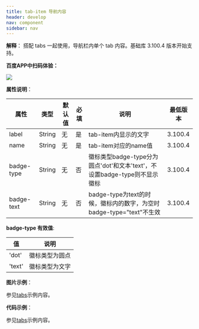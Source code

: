 ```yaml
---
title: tab-item 导航内容
header: develop
nav: component
sidebar: nav
---
```



**解释**： 搭配 tabs 一起使用，导航栏内单个 tab 内容。基础库 3.100.4 版本开始支持。

**百度APP中扫码体验：**

<img src="https://b.bdstatic.com/miniapp/assets/images/doc_demo/open-data.png"  class="demo-qrcode-image" />

**属性说明**：

|属性 | 类型 | 默认值 | 必填 | 说明 |最低版本|
|---- | ---- | ---- |---- |---- |---- |
|label| String | 无 |是 |tab-item内显示的文字|3.100.4|
|name| String | 无 |是 |tab-item对应的name值|3.100.4|
|badge-type| String | 无|否 |徽标类型badge-type分为圆点'dot'和文本'text'，不设置badge-type则不显示徽标|3.100.4|
|badge-text| String | 无|否 |badge-type为text的时候，徽标内的数字，为空时badge-type="text"不生效|3.100.4|

**badge-type 有效值**:

| 值 | 说明 |
| ---- | ---- |
| 'dot' | 徽标类型为圆点 |
| 'text'| 徽标类型为文字 |

**图片示例**：

参见[tabs](https://smartprogram.baidu.com/docs/develop/component/tabs/)示例内容。

**代码示例**：

参见[tabs](https://smartprogram.baidu.com/docs/develop/component/tabs/)示例内容。

